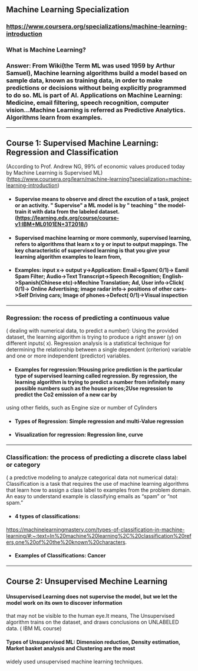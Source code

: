 ## Machine Learning Specialization
### https://www.coursera.org/specializations/machine-learning-introduction
### What is Machine Learning? 
###  Answer: From Wiki(the Term ML was used 1959 by Arthur Samuel), Machine learning algorithms build a model based on sample data, known as training data, in order to make predictions or decisions without being explicitly programmed to do so. ML is part of AI.  Applications on Machine Learning: Medicine, email filtering, speech recognition, computer vision...Machine Learning is referred as Predictive Analytics. Algorithms learn from examples. 
***
## Course 1: Supervised Machine Learning: Regression and Classification  
(According to Prof. Andrew NG,  99% of economic values produced today by Machine Learning is Supervised ML)
(https://www.coursera.org/learn/machine-learning?specialization=machine-learning-introduction)
* #### Supervise means to observe and direct the excution of a task, project or an activity. " Supervise" a ML model  is by " teaching " the model-train it with data from the labeled dataset. (https://learning.edx.org/course/course-v1:IBM+ML0101EN+3T2018/)
* #### Supervised machine learning or more commonly, supervised learning, refers to algorithms that learn x to y or input to output mappings. The key characteristic of supervised learning is that you give your learning algorithm examples to learn from, 
* #### Examples: input x-> output y->Application: Email->Spam( 0/1)-> Eamil Spam Filter; Audio->Text Transcript->Speech Recognition; English->Spanish(Chinese etc)->Mechine Translation; Ad, User info->Click( 0/1)-> Online Advertising;  image radar info-> positions of other cars->Self Driving cars; Image of phones->Defect( 0/1)->Visual inspection
***
### Regression: the rocess of predicting a continuous value
( dealing with numerical data, to predict a number): Using the provided dataset, the learning algorithm is trying to produce a right answer (y) on different inputs( x). Regression analysis is a statistical technique for determining the relationship between a single dependent (criterion) variable and one or more independent (predictor) variables.
* #### Examples for regression:1Housing price prediction is the particular type of supervised learning called regression. By regression, the learning algorithm is  trying to predict a number from infinitely many possible numbers such as the house prices;2Use regression to predict the Co2 emission of a new car by
using other fields, such as Engine size or number of Cylinders

* #### Types of Regression: Simple regression and multi-Value regression
* #### Visualization for regression: Regression line, curve 

*** 
###  Classification: the process of predicting a discrete class label or category
( a predctive modeling to analyze categorical data not numerical data): Classification is a task that requires the use of machine learning algorithms that learn how to assign a class label to examples from the problem domain. An easy to understand example is classifying emails as “spam” or “not spam.”
 * #### 4 types of classifications: 
  https://machinelearningmastery.com/types-of-classification-in-machine-learning/#:~:text=In%20machine%20learning%2C%20classification%20refers,one%20of%20the%20known%20characters.
  * #### Examples of Classifications: Cancer 
  
 ***
 ## Course 2: Unsupervised Mechine Learning 
 #### Unsupervised Learning does  not supervise the model, but we let the model work on its own to discover information
that may not be visible to the human eye.It means, The Unsupervised algorithm trains on the dataset, and draws conclusions on UNLABELED
data. ( IBM ML course)
#### Types of Unsupervised ML:  Dimension reduction, Density estimation, Market basket analysis and Clustering are the most
widely used unsupervised machine learning techniques.
